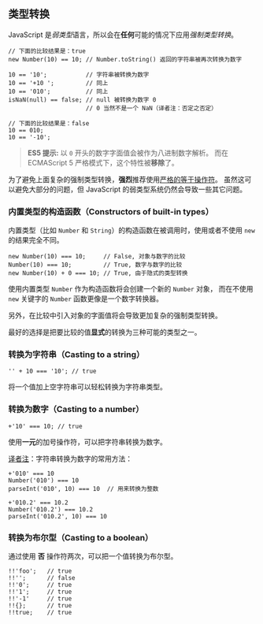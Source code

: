 ﻿## 类型转换

JavaScript 是*弱类型*语言，所以会在**任何**可能的情况下应用*强制类型转换*。

    // 下面的比较结果是：true
    new Number(10) == 10; // Number.toString() 返回的字符串被再次转换为数字

    10 == '10';           // 字符串被转换为数字
    10 == '+10 ';         // 同上
    10 == '010';          // 同上 
    isNaN(null) == false; // null 被转换为数字 0
                          // 0 当然不是一个 NaN（译者注：否定之否定）
    
    // 下面的比较结果是：false
    10 == 010;
    10 == '-10';

> **ES5 提示:** 以 `0` 开头的数字字面值会被作为八进制数字解析。
> 而在 ECMAScript 5 严格模式下，这个特性被**移除**了。

为了避免上面复杂的强制类型转换，**强烈**推荐使用[严格的等于操作符](#types.equality)。
虽然这可以避免大部分的问题，但 JavaScript 的弱类型系统仍然会导致一些其它问题。


### 内置类型的构造函数（Constructors of built-in types）

内置类型（比如 `Number` 和 `String`）的构造函数在被调用时，使用或者不使用 `new` 的结果完全不同。

    new Number(10) === 10;     // False, 对象与数字的比较
    Number(10) === 10;         // True, 数字与数字的比较
    new Number(10) + 0 === 10; // True, 由于隐式的类型转换

使用内置类型 `Number` 作为构造函数将会创建一个新的 `Number` 对象，
而在不使用 `new` 关键字的 `Number` 函数更像是一个数字转换器。

另外，在比较中引入对象的字面值将会导致更加复杂的强制类型转换。

最好的选择是把要比较的值**显式**的转换为三种可能的类型之一。


### 转换为字符串（Casting to a string）

    '' + 10 === '10'; // true

将一个值加上空字符串可以轻松转换为字符串类型。


### 转换为数字（Casting to a number）

    +'10' === 10; // true

使用**一元**的加号操作符，可以把字符串转换为数字。

[译者注][30]：字符串转换为数字的常用方法：

	+'010' === 10
	Number('010') === 10
	parseInt('010', 10) === 10  // 用来转换为整数

	+'010.2' === 10.2
	Number('010.2') === 10.2
	parseInt('010.2', 10) === 10

	
### 转换为布尔型（Casting to a boolean）

通过使用 **否** 操作符两次，可以把一个值转换为布尔型。

    !!'foo';   // true
    !!'';      // false
    !!'0';     // true
    !!'1';     // true
    !!'-1'     // true
    !!{};      // true
    !!true;    // true



[30]: http://cnblogs.com/sanshi/